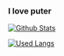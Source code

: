 ### I love puter


[![Github Stats](https://github-readme-stats.vercel.app/api?username=yukihooked&theme=github_dark)](https://github.com/Trashzinhookz/github-readme-stats)

[![Used Langs](https://github-readme-stats.vercel.app/api/top-langs/?username=yukihooked&theme=github_dark)](https://github.com/Trashzinhookz/github-readme-stats)


<!--
**Trashzinhookz/Trashzinhookz** is a ✨ _special_ ✨ repository because its `README.md` (this file) appears on your GitHub profile.

Here are some ideas to get you started:

- 🔭 I’m currently working on ...
- 🌱 I’m currently learning ...
- 👯 I’m looking to collaborate on ...
- 🤔 I’m looking for help with ...
- 💬 Ask me about ...
- 📫 How to reach me: ...
- 😄 Pronouns: ...
- ⚡ Fun fact: ...
-->
